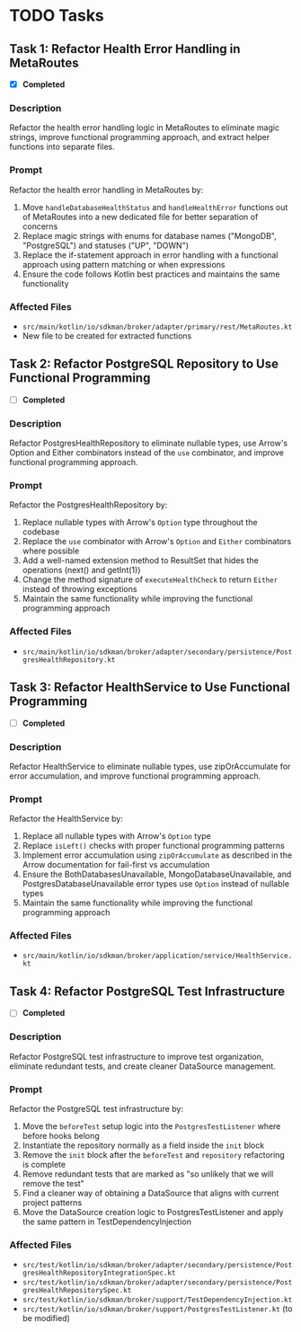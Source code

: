 # TODO Tasks

## Task 1: Refactor Health Error Handling in MetaRoutes
- [x] **Completed**

### Description
Refactor the health error handling logic in MetaRoutes to eliminate magic strings, improve functional programming approach, and extract helper functions into separate files.

### Prompt
Refactor the health error handling in MetaRoutes by:
1. Move `handleDatabaseHealthStatus` and `handleHealthError` functions out of MetaRoutes into a new dedicated file for better separation of concerns
2. Replace magic strings with enums for database names ("MongoDB", "PostgreSQL") and statuses ("UP", "DOWN")
3. Replace the if-statement approach in error handling with a functional approach using pattern matching or when expressions
4. Ensure the code follows Kotlin best practices and maintains the same functionality

### Affected Files
- `src/main/kotlin/io/sdkman/broker/adapter/primary/rest/MetaRoutes.kt`
- New file to be created for extracted functions

## Task 2: Refactor PostgreSQL Repository to Use Functional Programming
- [ ] **Completed**

### Description
Refactor PostgresHealthRepository to eliminate nullable types, use Arrow's Option and Either combinators instead of the `use` combinator, and improve functional programming approach.

### Prompt
Refactor the PostgresHealthRepository by:
1. Replace nullable types with Arrow's `Option` type throughout the codebase
2. Replace the `use` combinator with Arrow's `Option` and `Either` combinators where possible
3. Add a well-named extension method to ResultSet that hides the operations (next() and getInt(1))
4. Change the method signature of `executeHealthCheck` to return `Either` instead of throwing exceptions
5. Maintain the same functionality while improving the functional programming approach

### Affected Files
- `src/main/kotlin/io/sdkman/broker/adapter/secondary/persistence/PostgresHealthRepository.kt`

## Task 3: Refactor HealthService to Use Functional Programming
- [ ] **Completed**

### Description
Refactor HealthService to eliminate nullable types, use zipOrAccumulate for error accumulation, and improve functional programming approach.

### Prompt
Refactor the HealthService by:
1. Replace all nullable types with Arrow's `Option` type
2. Replace `isLeft()` checks with proper functional programming patterns
3. Implement error accumulation using `zipOrAccumulate` as described in the Arrow documentation for fail-first vs accumulation
4. Ensure the BothDatabasesUnavailable, MongoDatabaseUnavailable, and PostgresDatabaseUnavailable error types use `Option` instead of nullable types
5. Maintain the same functionality while improving the functional programming approach

### Affected Files
- `src/main/kotlin/io/sdkman/broker/application/service/HealthService.kt`

## Task 4: Refactor PostgreSQL Test Infrastructure
- [ ] **Completed**

### Description
Refactor PostgreSQL test infrastructure to improve test organization, eliminate redundant tests, and create cleaner DataSource management.

### Prompt
Refactor the PostgreSQL test infrastructure by:
1. Move the `beforeTest` setup logic into the `PostgresTestListener` where before hooks belong
2. Instantiate the repository normally as a field inside the `init` block
3. Remove the `init` block after the `beforeTest` and `repository` refactoring is complete
4. Remove redundant tests that are marked as "so unlikely that we will remove the test"
5. Find a cleaner way of obtaining a DataSource that aligns with current project patterns
6. Move the DataSource creation logic to PostgresTestListener and apply the same pattern in TestDependencyInjection

### Affected Files
- `src/test/kotlin/io/sdkman/broker/adapter/secondary/persistence/PostgresHealthRepositoryIntegrationSpec.kt`
- `src/test/kotlin/io/sdkman/broker/adapter/secondary/persistence/PostgresHealthRepositorySpec.kt`
- `src/test/kotlin/io/sdkman/broker/support/TestDependencyInjection.kt`
- `src/test/kotlin/io/sdkman/broker/support/PostgresTestListener.kt` (to be modified)
